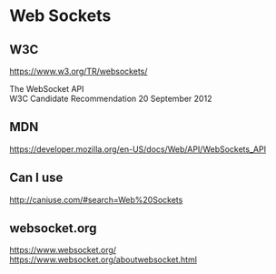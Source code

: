 # Web Sockets  


## W3C  

https://www.w3.org/TR/websockets/  

The WebSocket API  
W3C Candidate Recommendation 20 September 2012  


## MDN  

https://developer.mozilla.org/en-US/docs/Web/API/WebSockets_API  


## Can I use  

http://caniuse.com/#search=Web%20Sockets  


## websocket.org  

https://www.websocket.org/
https://www.websocket.org/aboutwebsocket.html  





